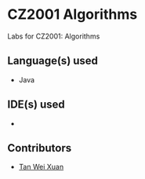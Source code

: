 # CZ2001 Algorithms
Labs for CZ2001: Algorithms

## Language(s) used
* Java

## IDE(s) used
* 

## Contributors
* [Tan Wei Xuan](https://github.com/jermsinarocket)

